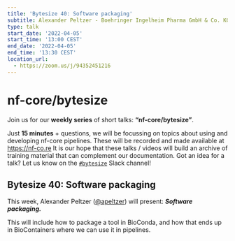 ```yaml
---
title: 'Bytesize 40: Software packaging'
subtitle: Alexander Peltzer - Boehringer Ingelheim Pharma GmbH & Co. KG, Germany
type: talk
start_date: '2022-04-05'
start_time: '13:00 CEST'
end_date: '2022-04-05'
end_time: '13:30 CEST'
location_url:
  - https://zoom.us/j/94352451216
---
```


# nf-core/bytesize

Join us for our **weekly series** of short talks: **“nf-core/bytesize”**.

Just **15 minutes** + questions, we will be focussing on topics about using and developing nf-core pipelines.
These will be recorded and made available at <https://nf-co.re>
It is our hope that these talks / videos will build an archive of training material that can complement our documentation. Got an idea for a talk? Let us know on the [`#bytesize`](https://nfcore.slack.com/channels/bytesize) Slack channel!

## Bytesize 40: Software packaging

This week, Alexander Peltzer ([@apeltzer](http://github.com/apeltzer/)) will present: _**Software packaging.**_

This will include how to package a tool in BioConda, and how that ends up in BioContainers where we can use it in pipelines.
